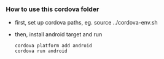 ### How to use this cordova folder

- first, set up cordova paths, eg. source ../cordova-env.sh

- then, install android target and run
    ```
    cordova platform add android
    cordova run android
    ```
